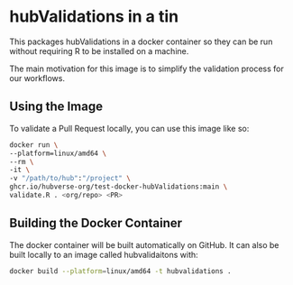 # hubValidations in a tin

This packages hubValidations in a docker container so they can be run without
requiring R to be installed on a machine.

The main motivation for this image is to simplify the validation process for
our workflows.

## Using the Image

To validate a Pull Request locally, you can use this image like so: 

```bash
docker run \
--platform=linux/amd64 \
--rm \
-it \
-v "/path/to/hub":"/project" \
ghcr.io/hubverse-org/test-docker-hubValidations:main \
validate.R . <org/repo> <PR>
```

## Building the Docker Container


The docker container will be built automatically on GitHub. It can also be built
locally to an image called hubvalidaitons with:

```bash
docker build --platform=linux/amd64 -t hubvalidations .
```
